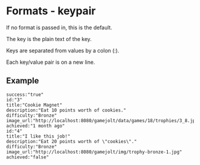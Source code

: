 # Formats - keypair

If no format is passed in, this is the default.

The key is the plain text of the key.

Keys are separated from values by a colon (:).

Each key/value pair is on a new line.

## Example

```
success:"true"
id:"3"
title:"Cookie Magnet"
description:"Eat 10 points worth of cookies."
difficulty:"Bronze"
image_url:"http://localhost:8080/gamejolt/data/games/18/trophies/3_8.jpg"
achieved:"1 month ago"
id:"4"
title:"I like this job!"
description:"Eat 20 points worth of \"cookies\"."
difficulty:"Bronze"
image_url:"http://localhost:8080/gamejolt/img/trophy-bronze-1.jpg"
achieved:"false"
```